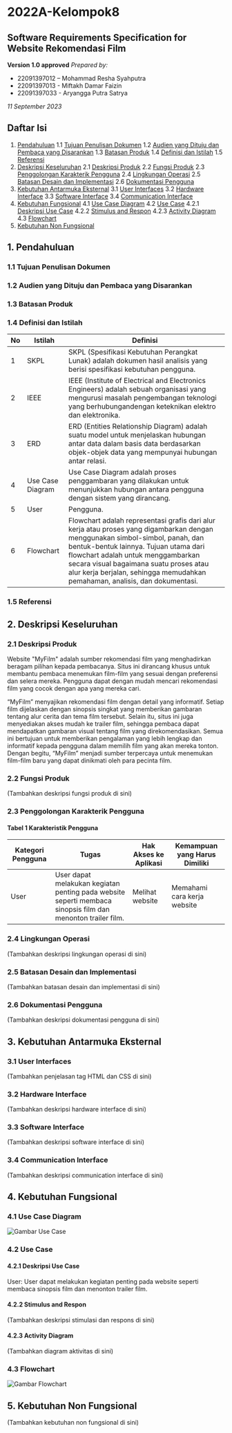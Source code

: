 # 2022A-Kelompok8

## Software Requirements Specification for Website Rekomendasi Film
**Version 1.0 approved**
*Prepared by:*  
- 22091397012 – Mohammad Resha Syahputra
- 22091397013 - Miftakh Damar Faizin 
- 22091397033 - Aryangga Putra Satrya 

*11 September 2023*

## Daftar Isi
1. [Pendahuluan](#1-pendahuluan)
   1.1 [Tujuan Penulisan Dokumen](#11-tujuan-penulisan-dokumen)
   1.2 [Audien yang Dituju dan Pembaca yang Disarankan](#12-audien-yang-dituju-dan-pembaca-yang-disarankan)
   1.3 [Batasan Produk](#13-batasan-produk)
   1.4 [Definisi dan Istilah](#14-definisi-dan-istilah)
   1.5 [Referensi](#15-referensi)
2. [Deskripsi Keseluruhan](#2-deskripsi-keseluruhan)
   2.1 [Deskripsi Produk](#21-deskripsi-produk)
   2.2 [Fungsi Produk](#22-fungsi-produk)
   2.3 [Penggolongan Karakterik Pengguna](#23-penggolongan-karakterik-pengguna)
   2.4 [Lingkungan Operasi](#24-lingkungan-operasi)
   2.5 [Batasan Desain dan Implementasi](#25-batasan-desain-dan-implementasi)
   2.6 [Dokumentasi Pengguna](#26-dokumentasi-pengguna)
3. [Kebutuhan Antarmuka Eksternal](#3-kebutuhan-antarmuka-eksternal)
   3.1 [User Interfaces](#31-user-interfaces)
   3.2 [Hardware Interface](#32-hardware-interface)
   3.3 [Software Interface](#33-software-interface)
   3.4 [Communication Interface](#34-communication-interface)
4. [Kebutuhan Fungsional](#4-kebutuhan-fungsional)
   4.1 [Use Case Diagram](#41-use-case-diagram)
   4.2 [Use Case](#42-use-case)
      4.2.1 [Deskripsi Use Case](#421-deskripsi-use-case)
      4.2.2 [Stimulus and Respon](#422-stimulus-and-respon)
      4.2.3 [Activity Diagram](#423-activity-diagram)
4.3 [Flowchart](#43-flowchart)
5. [Kebutuhan Non Fungsional](#5-kebutuhan-non-fungsional)

## 1. Pendahuluan
### 1.1 Tujuan Penulisan Dokumen
### 1.2 Audien yang Dituju dan Pembaca yang Disarankan
### 1.3 Batasan Produk
### 1.4 Definisi dan Istilah
| No | Istilah       | Definisi                                                                |
|---|---------------|--------------------------------------------------------------------------|
| 1 | SKPL          | SKPL (Spesifikasi Kebutuhan Perangkat Lunak) adalah dokumen hasil analisis yang berisi spesifikasi kebutuhan pengguna. |
| 2 | IEEE          | IEEE (Institute of Electrical and Electronics Engineers) adalah sebuah organisasi yang mengurusi masalah pengembangan teknologi yang berhubungandengan keteknikan elektro dan elektronika. |
| 3 | ERD           | ERD (Entities Relationship Diagram) adalah suatu model untuk menjelaskan hubungan antar data dalam basis data berdasarkan objek-objek data yang mempunyai hubungan antar relasi. |
| 4 | Use Case Diagram | Use Case Diagram adalah proses penggambaran yang dilakukan untuk menunjukkan hubungan antara pengguna dengan sistem yang dirancang. |
| 5 | User          | Pengguna. |
| 6 | Flowchart     | Flowchart adalah representasi grafis dari alur kerja atau proses yang digambarkan dengan menggunakan simbol-simbol, panah, dan bentuk-bentuk lainnya. Tujuan utama dari flowchart adalah untuk menggambarkan secara visual bagaimana suatu proses atau alur kerja berjalan, sehingga memudahkan pemahaman, analisis, dan dokumentasi. |

### 1.5 Referensi

## 2. Deskripsi Keseluruhan
### 2.1 Deskripsi Produk
Website "MyFilm" adalah sumber rekomendasi film yang menghadirkan beragam pilihan kepada pembacanya. Situs ini dirancang khusus untuk membantu pembaca menemukan film-film yang sesuai dengan preferensi dan selera mereka. Pengguna dapat dengan mudah mencari rekomendasi film yang cocok dengan apa yang mereka cari.

“MyFilm” menyajikan rekomendasi film dengan detail yang informatif. Setiap film dijelaskan dengan sinopsis singkat yang memberikan gambaran tentang alur cerita dan tema film tersebut. Selain itu, situs ini juga menyediakan akses mudah ke trailer film, sehingga pembaca dapat mendapatkan gambaran visual tentang film yang direkomendasikan. Semua ini bertujuan untuk memberikan pengalaman yang lebih lengkap dan informatif kepada pengguna dalam memilih film yang akan mereka tonton. Dengan begitu, “MyFilm” menjadi sumber terpercaya untuk menemukan film-film baru yang dapat dinikmati oleh para pecinta film.

### 2.2 Fungsi Produk
(Tambahkan deskripsi fungsi produk di sini)

### 2.3 Penggolongan Karakterik Pengguna
#### Tabel 1 Karakteristik Pengguna 
| Kategori Pengguna | Tugas | Hak Akses ke Aplikasi | Kemampuan yang Harus Dimiliki |
|-------------------|-------|-----------------------|------------------------------|
| User              | User dapat melakukan kegiatan penting pada website seperti membaca sinopsis film dan menonton trailer film. | Melihat website | Memahami cara kerja website |

### 2.4 Lingkungan Operasi
(Tambahkan deskripsi lingkungan operasi di sini)

### 2.5 Batasan Desain dan Implementasi
(Tambahkan batasan desain dan implementasi di sini)

### 2.6 Dokumentasi Pengguna
(Tambahkan deskripsi dokumentasi pengguna di sini)

## 3. Kebutuhan Antarmuka Eksternal
### 3.1 User Interfaces
(Tambahkan penjelasan tag HTML dan CSS di sini)

### 3.2 Hardware Interface
(Tambahkan deskripsi hardware interface di sini)

### 3.3 Software Interface
(Tambahkan deskripsi software interface di sini)

### 3.4 Communication Interface
(Tambahkan deskripsi communication interface di sini)

## 4. Kebutuhan Fungsional
### 4.1 Use Case Diagram
![Gambar Use Case](./assets/usecase.png)

### 4.2 Use Case
#### 4.2.1 Deskripsi Use Case
User: User dapat melakukan kegiatan penting pada website seperti membaca sinopsis film dan menonton trailer film.

#### 4.2.2 Stimulus and Respon
(Tambahkan deskripsi stimulasi dan respons di sini)

#### 4.2.3 Activity Diagram
(Tambahkan diagram aktivitas di sini)

### 4.3 Flowchart
![Gambar Flowchart](./assets/flowchart.png)

## 5. Kebutuhan Non Fungsional
(Tambahkan kebutuhan non fungsional di sini)
